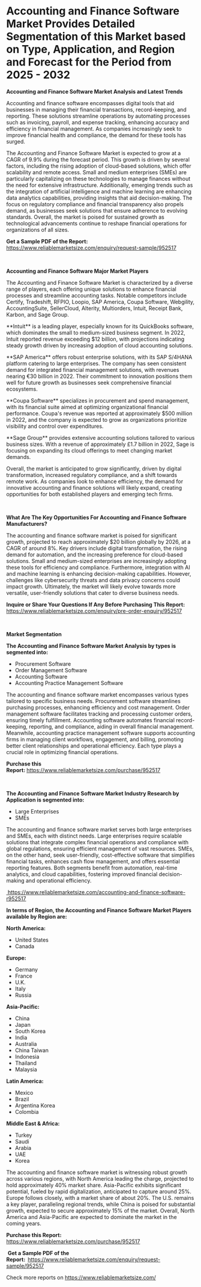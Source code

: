 <p><h1>Accounting and Finance Software Market Provides Detailed Segmentation of this Market based on Type, Application, and Region and Forecast for the Period from 2025 - 2032</h1></p><p><strong>Accounting and Finance Software Market Analysis and Latest Trends</strong></p>
<p><p>Accounting and finance software encompasses digital tools that aid businesses in managing their financial transactions, record-keeping, and reporting. These solutions streamline operations by automating processes such as invoicing, payroll, and expense tracking, enhancing accuracy and efficiency in financial management. As companies increasingly seek to improve financial health and compliance, the demand for these tools has surged.</p><p>The Accounting and Finance Software Market is expected to grow at a CAGR of 9.9% during the forecast period. This growth is driven by several factors, including the rising adoption of cloud-based solutions, which offer scalability and remote access. Small and medium enterprises (SMEs) are particularly capitalizing on these technologies to manage finances without the need for extensive infrastructure. Additionally, emerging trends such as the integration of artificial intelligence and machine learning are enhancing data analytics capabilities, providing insights that aid decision-making. The focus on regulatory compliance and financial transparency also propels demand, as businesses seek solutions that ensure adherence to evolving standards. Overall, the market is poised for sustained growth as technological advancements continue to reshape financial operations for organizations of all sizes.</p></p>
<p><strong>Get a Sample PDF of the Report:&nbsp;</strong> <a href="https://www.reliablemarketsize.com/enquiry/request-sample/952517?utm_campaign=2628&utm_medium=2&utm_source=Github&utm_content=ia&utm_term=06032025&utm_id=accounting-and-finance-software">https://www.reliablemarketsize.com/enquiry/request-sample/952517</a></p>
<p>&nbsp;</p>
<p><strong>Accounting and Finance Software Major Market Players</strong></p>
<p><p>The Accounting and Finance Software Market is characterized by a diverse range of players, each offering unique solutions to enhance financial processes and streamline accounting tasks. Notable competitors include Certify, Tradeshift, RFPIO, Loopio, SAP America, Coupa Software, Webgility, AccountingSuite, SellerCloud, Alterity, Multiorders, Intuit, Receipt Bank, Karbon, and Sage Group.</p><p>**Intuit** is a leading player, especially known for its QuickBooks software, which dominates the small to medium-sized business segment. In 2022, Intuit reported revenue exceeding $12 billion, with projections indicating steady growth driven by increasing adoption of cloud accounting solutions.</p><p>**SAP America** offers robust enterprise solutions, with its SAP S/4HANA platform catering to large enterprises. The company has seen consistent demand for integrated financial management solutions, with revenues nearing €30 billion in 2022. Their commitment to innovation positions them well for future growth as businesses seek comprehensive financial ecosystems.</p><p>**Coupa Software** specializes in procurement and spend management, with its financial suite aimed at optimizing organizational financial performance. Coupa's revenue was reported at approximately $500 million in 2022, and the company is expected to grow as organizations prioritize visibility and control over expenditures.</p><p>**Sage Group** provides extensive accounting solutions tailored to various business sizes. With a revenue of approximately £1.7 billion in 2022, Sage is focusing on expanding its cloud offerings to meet changing market demands.</p><p>Overall, the market is anticipated to grow significantly, driven by digital transformation, increased regulatory compliance, and a shift towards remote work. As companies look to enhance efficiency, the demand for innovative accounting and finance solutions will likely expand, creating opportunities for both established players and emerging tech firms.</p></p>
<p>&nbsp;</p>
<p><strong>What Are The Key Opportunities For Accounting and Finance Software Manufacturers?</strong></p>
<p><p>The accounting and finance software market is poised for significant growth, projected to reach approximately $20 billion globally by 2026, at a CAGR of around 8%. Key drivers include digital transformation, the rising demand for automation, and the increasing preference for cloud-based solutions. Small and medium-sized enterprises are increasingly adopting these tools for efficiency and compliance. Furthermore, integration with AI and machine learning is enhancing decision-making capabilities. However, challenges like cybersecurity threats and data privacy concerns could impact growth. Ultimately, the market will likely evolve towards more versatile, user-friendly solutions that cater to diverse business needs.</p></p>
<p><strong>Inquire or Share Your Questions If Any Before Purchasing This Report:</strong> <a href="https://www.reliablemarketsize.com/enquiry/pre-order-enquiry/952517?utm_campaign=2628&utm_medium=2&utm_source=Github&utm_content=ia&utm_term=06032025&utm_id=accounting-and-finance-software">https://www.reliablemarketsize.com/enquiry/pre-order-enquiry/952517</a></p>
<p>&nbsp;</p>
<p><strong>Market Segmentation</strong></p>
<p><strong>The Accounting and Finance Software Market Analysis by types is segmented into:</strong></p>
<p><ul><li>Procurement Software</li><li>Order Management Software</li><li>Accounting Software</li><li>Accounting Practice Management Software</li></ul></p>
<p><p>The accounting and finance software market encompasses various types tailored to specific business needs. Procurement software streamlines purchasing processes, enhancing efficiency and cost management. Order management software facilitates tracking and processing customer orders, ensuring timely fulfillment. Accounting software automates financial record-keeping, reporting, and compliance, aiding in overall financial management. Meanwhile, accounting practice management software supports accounting firms in managing client workflows, engagement, and billing, promoting better client relationships and operational efficiency. Each type plays a crucial role in optimizing financial operations.</p></p>
<p><strong>Purchase this Report:&nbsp;</strong><a href="https://www.reliablemarketsize.com/purchase/952517?utm_campaign=2628&utm_medium=2&utm_source=Github&utm_content=ia&utm_term=06032025&utm_id=accounting-and-finance-software">https://www.reliablemarketsize.com/purchase/952517</a></p>
<p>&nbsp;</p>
<p><strong>The Accounting and Finance Software Market Industry Research by Application is segmented into:</strong></p>
<p><ul><li>Large Enterprises</li><li>SMEs</li></ul></p>
<p><p>The accounting and finance software market serves both large enterprises and SMEs, each with distinct needs. Large enterprises require scalable solutions that integrate complex financial operations and compliance with global regulations, ensuring efficient management of vast resources. SMEs, on the other hand, seek user-friendly, cost-effective software that simplifies financial tasks, enhances cash flow management, and offers essential reporting features. Both segments benefit from automation, real-time analytics, and cloud capabilities, fostering improved financial decision-making and operational efficiency.</p></p>
<p><a href="https://www.reliablemarketsize.com/accounting-and-finance-software-r952517?utm_campaign=2628&utm_medium=2&utm_source=Github&utm_content=ia&utm_term=06032025&utm_id=accounting-and-finance-software">&nbsp;https://www.reliablemarketsize.com/accounting-and-finance-software-r952517</a></p>
<p><strong>In terms of Region, the Accounting and Finance Software Market Players available by Region are:</strong></p>
<p>
    <p> <strong> North America: </strong>
        <ul>
            <li>United States</li>
            <li>Canada</li>
        </ul>
        </p> 
    <p> <strong> Europe: </strong>
        <ul>
            <li>Germany</li>
            <li>France</li>
            <li>U.K.</li>
            <li>Italy</li>
            <li>Russia</li>
        </ul>
        </p> 
    <p> <strong> Asia-Pacific: </strong>
        <ul>
            <li>China</li>
            <li>Japan</li>
            <li>South Korea</li>
            <li>India</li>
            <li>Australia</li>
            <li>China Taiwan</li>
            <li>Indonesia</li>
            <li>Thailand</li>
            <li>Malaysia</li>
        </ul>
        </p> 
    <p> <strong> Latin America: </strong>
        <ul>
            <li>Mexico</li>
            <li>Brazil</li>
            <li>Argentina Korea</li>
            <li>Colombia</li>
        </ul>
        </p> 
    <p> <strong> Middle East & Africa: </strong>
        <ul>
            <li>Turkey</li>
            <li>Saudi</li>
            <li>Arabia</li>
            <li>UAE</li>
            <li>Korea</li>
        </ul>
    </p>
    </p>
<p><p>The accounting and finance software market is witnessing robust growth across various regions, with North America leading the charge, projected to hold approximately 40% market share. Asia-Pacific exhibits significant potential, fueled by rapid digitalization, anticipated to capture around 25%. Europe follows closely, with a market share of about 20%. The U.S. remains a key player, paralleling regional trends, while China is poised for substantial growth, expected to secure approximately 15% of the market. Overall, North America and Asia-Pacific are expected to dominate the market in the coming years.</p></p>
<p><strong>Purchase this Report: </strong><a href="https://www.reliablemarketsize.com/purchase/952517?utm_campaign=2628&utm_medium=2&utm_source=Github&utm_content=ia&utm_term=06032025&utm_id=accounting-and-finance-software">https://www.reliablemarketsize.com/purchase/952517</a></p>
<p>&nbsp;<strong>Get a Sample PDF of the Report:&nbsp;&nbsp;</strong><a href="https://www.reliablemarketsize.com/enquiry/request-sample/952517?utm_campaign=2628&utm_medium=2&utm_source=Github&utm_content=ia&utm_term=06032025&utm_id=accounting-and-finance-software">https://www.reliablemarketsize.com/enquiry/request-sample/952517</a></p>
<p><strong></strong></p>
<p>Check more reports on <a href="https://www.reliablemarketsize.com/?utm_campaign=2628&utm_medium=2&utm_source=Github&utm_content=ia&utm_term=06032025&utm_id=accounting-and-finance-software">https://www.reliablemarketsize.com/</a></p>